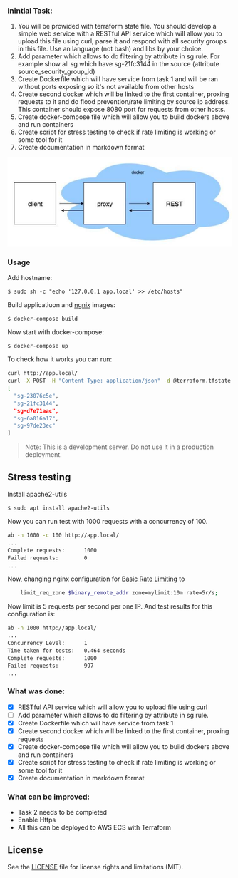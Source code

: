 ### Inintial Task:
1. You will be prowided with terraform state file. You should develop a simple web service
with a RESTful API service which will allow you to upload this file using curl, parse it and
respond with all security groups in this file. Use an language (not bash) and libs by your
choice.
2. Add parameter which allows to do filtering by attribute in sg rule. For example show all
sg which have sg-21fc3144 in the source (attribute source_security_group_id)
3. Create Dockerfile which will have service from task 1 and will be ran without ports
exposing so it's not available from other hosts
4. Create second docker which will be linked to the first container, proxing requests to it
and do flood prevention/rate limiting by source ip address. This container should expose
8080 port for requests from other hosts.
5. Create docker-compose file which will allow you to build dockers above and run containers
6. Create script for stress testing to check if rate limiting is working or some tool for it
7. Create documentation in markdown format


![Alt text](communications.jpg?raw=true "Communications")

### Usage 
Add hostname:

    $ sudo sh -c "echo '127.0.0.1 app.local' >> /etc/hosts"

Build applicatiuon and [ngnix](https://nginx.org/) images: 

    $ docker-compose build

Now start with docker-compose: 

    $ docker-compose up


To check how it works you can run:

```sh
curl http://app.local/
curl -X POST -H "Content-Type: application/json" -d @terraform.tfstate http://app.local/
[
  "sg-23076c5e", 
  "sg-21fc3144", 
  "sg-d7e71aac", 
  "sg-6a016a17", 
  "sg-97de23ec"
]
```


> Note: This is a development server. Do not use it in a production deployment.

## Stress testing
Install apache2-utils

    $ sudo apt install apache2-utils

Now you can run test with 1000 requests with a concurrency of 100.
```sh
ab -n 1000 -c 100 http://app.local/
...
Complete requests:      1000
Failed requests:        0
...

```

Now, changing nginx configuration for [Basic Rate Limiting](https://www.nginx.com/blog/rate-limiting-nginx/#Configuring-Basic-Rate-Limiting) to
```sh
    limit_req_zone $binary_remote_addr zone=mylimit:10m rate=5r/s; 
```
Now limit is 5 requests per second per one IP. And test results for this configuration is:
```sh
ab -n 1000 http://app.local/
...
Concurrency Level:      1
Time taken for tests:   0.464 seconds
Complete requests:      1000
Failed requests:        997
...
```

### What was done:
- [x] RESTful API service which will allow you to upload file using curl
- [ ] Add parameter which allows to do filtering by attribute in sg rule.
- [x] Create Dockerfile which will have service from task 1 
- [x] Create second docker which will be linked to the first container, proxing requests 
- [x] Create docker-compose file which will allow you to build dockers above and run containers
- [x] Create script for stress testing to check if rate limiting is working or some tool for it
- [x] Create documentation in markdown format

### What can be improved:       
- Task 2 needs to be completed
- Enable Https 
- All this can be deployed to AWS ECS with Terraform 

## License

See the [LICENSE](LICENSE.md) file for license rights and limitations (MIT).
